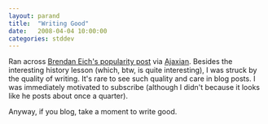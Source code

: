 ```yaml
---
layout: parand
title:  "Writing Good"
date:   2008-04-04 10:00:00
categories: stddev
---
```

Ran across [Brendan Eich's popularity post](/web/20101221232740/http://weblogs.mozillazine.org/roadmap/archives/2008/04/popularity.html) via [Ajaxian](/web/20101221232740/http://ajaxian.com/archives/popularity-history-and-script-shared). Besides the interesting history lesson \(which, btw, is quite interesting\), I was struck by the quality of writing. It's rare to see such quality and care in blog posts. I was immediately motivated to subscribe \(although I didn't because it looks like he posts about once a quarter\).

Anyway, if you blog, take a moment to write good.
